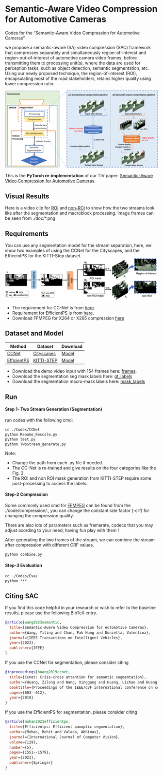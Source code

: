 # Semantic-Aware Video Compression for Automotive Cameras
Codes for the “Semantic-Aware Video Compression for Automotive Cameras”

we propose a semantic-aware (SA) video compression (SAC) framework that compresses separately and simultaneously region-of-interest and region-out-of-interest of automotive camera video frames, before transmitting them to processing unit(s), where the data are used for perception tasks, such as object detection, semantic segmentation, etc. Using our newly proposed technique, the region-of-interest (ROI), encapsulating most of the road stakeholders, retains higher quality using lower compression ratio.

<img src="/doc/Fig-1.png" alt="Illustrating of Semantic-aware Compression (SAC) on the vehicle" width="700"/>


This is the **PyTorch re-implementation** of our TIV paper: 
[Semantic-Aware Video Compression for Automotive Cameras](https://ieeexplore.ieee.org/abstract/document/10103198). 

## Visual Results
Here is a video clip for [ROI](
https://mega.nz/folder/hlJkRARQ#lZoi_3-o7bn3TEOVBO33YA/file/844SURCT) and [non-ROI](https://mega.nz/file/UOdkCSCb#q2omliEHwUfNXrEHHkEgdPcBkfb_Kwfd-zGkWY62_3Q) to show how the two streams look like after the segmentation and macroblock processing. Image frames can be seen from ./doc/*.png

## Requirements
You can use any segmentation model for the stream separation, here, we show two examples of using the CCNet for the Cityscapes, and the EfficeintPS for the KITTI-Step dataset. 
![Illustrating of separation of ROI and non-ROI streams. ](/doc/Fig-4.png)
- The requirement for CC-Net is from [here](https://github.com/speedinghzl/CCNet#requirements).
- Requirement for EfficientPS is from [here](https://github.com/DeepSceneSeg/EfficientPS#system-requirements).
- Download FFMPEG for X264 or X265 compression [here](https://ffmpeg.org/download.html)

## Dataset and Model

| Method      | Dataset    | Download |
|-------------|------------|----------|
| [CCNet](https://github.com/speedinghzl/CCNet)  | [Cityscapes](https://www.cityscapes-dataset.com/downloads/) | [Model](https://mega.nz/file/9honnLgQ#41ajWjzjc1vbuiEJYVlSfrsmna-fqLEi18q4Sa3qqNE)|
| [EfficientPS](https://github.com/DeepSceneSeg/EfficientPS) | [KITTI-STEP](https://www.cvlibs.net/datasets/kitti/eval_step.php) |[Model](https://www.dropbox.com/s/4z3qiaew8qq7y8n/efficientPS_kitti.zip?dl=0)|

- Download the demo video input with 154 frames here: [frames](https://mega.nz/folder/tS8QSaxL#5yhdfe9ogpKk18dRwX7WCw).
- Download the segmentation seg mask labels here: [gt_labels](https://mega.nz/folder/AOEgUDTa#xmFzKUP0uw0jSbfDhYylww)
- Download the segmentation macro-mask labels here: [mask_labels](https://mega.nz/folder/dbEwma4C#2jlu4fdHBIVp-D1B-s_KAg)

## Run
#### Step 1- Two Stream Generation (Segmentation)
run codes with the following cmd:
```
cd ./Codes/CCNet
python Rename_Rescale.py
python test.py
python TwoStream_generate.py
```

Note: 
- Change the path from each .py file if needed.
- The CC-Net is re-trained and give results on the four categories like the Fig. 2.
- The ROI and non ROI mask generation from KITTI-STEP require some post-processing to access the labels.  

#### Step-2 Compression
Some commonly used cmd for [FFMPEG](https://ffmpeg.org/) can be found from the ./code/compression/., you can change the constant rate factor (-crf) for changing the compression quality. 

There are also lots of parameters such as framerate, codecs that you may adjust acording to your need, having fun play with them !

After generating the two frames of the stream, we can combine the stream after compression with different CRF values.

```
python combine.py
```

#### Step-3 Evaluation
```
cd ./Codes/Eva/
python *** 
```


## Citing SAC
If you find this code helpful in your research or wish to refer to the baseline results, please use the following BibTeX entry.

```BibTeX
@article{wang2023semantic,
  title={Semantic-Aware Video Compression for Automotive Cameras},
  author={Wang, Yiting and Chan, Pak Hung and Donzella, Valentina},
  journal={IEEE Transactions on Intelligent Vehicles},
  year={2023},
  publisher={IEEE}
}

```

If you use the CCNet for segmentation, please consider citing
```BibTeX
@inproceedings{huang2019ccnet,
  title={Ccnet: Criss-cross attention for semantic segmentation},
  author={Huang, Zilong and Wang, Xinggang and Huang, Lichao and Huang, Chang and Wei, Yunchao and Liu, Wenyu},
  booktitle={Proceedings of the IEEE/CVF international conference on computer vision},
  pages={603--612},
  year={2019}
}

```
If you use the EfficientPS for segmentation, please consider citing
```BibTeX
@article{mohan2021efficientps,
  title={Efficientps: Efficient panoptic segmentation},
  author={Mohan, Rohit and Valada, Abhinav},
  journal={International Journal of Computer Vision},
  volume={129},
  number={5},
  pages={1551--1579},
  year={2021},
  publisher={Springer}
}

```
